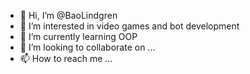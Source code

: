 - 👋 Hi, I’m @BaoLindgren
- 👀 I’m interested in video games and bot development
- 🌱 I’m currently learning OOP
- 💞️ I’m looking to collaborate on ...
- 📫 How to reach me ...

<!---
BaoLindgren/BaoLindgren is a ✨ special ✨ repository because its `README.md` (this file) appears on your GitHub profile.
You can click the Preview link to take a look at your changes.
--->
